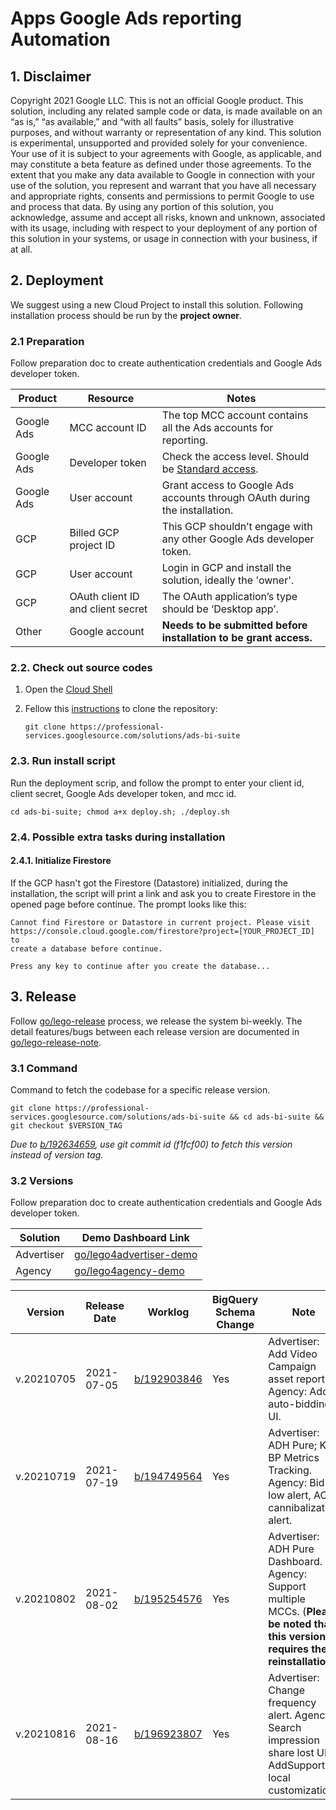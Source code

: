 # Apps Google Ads reporting Automation

## 1. Disclaimer

Copyright 2021 Google LLC.
This is not an official Google product. This solution, including any related
sample code or data, is made available on an “as is,” “as available,” and “with
all faults” basis, solely for illustrative purposes, and without warranty or
representation of any kind. This solution is experimental, unsupported and
provided solely for your convenience. Your use of it is subject to your
agreements with Google, as applicable, and may constitute a beta feature as
defined under those agreements.  To the extent that you make any data available
to Google in connection with your use of the solution, you represent and warrant
that you have all necessary and appropriate rights, consents and permissions to
permit Google to use and process that data. By using any portion of this
solution, you acknowledge, assume and accept all risks, known and unknown,
associated with its usage, including with respect to your deployment of any
portion of this solution in your systems, or usage in connection with your
business, if at all.

## 2. Deployment

We suggest using a new Cloud Project to install this solution. Following
installation process should be run by the  __project owner__.

### 2.1 Preparation

Follow preparation doc to create authentication credentials and Google Ads
developer token.

Product    | Resource     | Notes
---------- | --------------- | ---------------------------------------
Google Ads | MCC account ID  | The top MCC account contains all the Ads accounts for reporting.
Google Ads | Developer token | Check the access level. Should be [Standard access].
Google Ads | User account    | Grant access to Google Ads accounts through OAuth during the installation.
GCP        | Billed GCP project ID  | This GCP shouldn’t engage with any other Google Ads developer token.
GCP        | User account    | Login in GCP and install the solution, ideally the 'owner'.
GCP        | OAuth client ID and client secret | The OAuth application’s type should be ‘Desktop app’.
Other      | Google account  | __Needs to be submitted before installation to be grant access.__

[Standard access]:https://developers.google.com/adwords/api/docs/access-levels#access_levels

### 2.2. Check out source codes

1. Open the [Cloud Shell](https://cloud.google.com/shell/)
2. Fellow this [instructions](https://g3doc.corp.google.com/company/teams/gtech/ads/das/cse/faq/tools/professional-services-googlesource-com.md#working-from-gcp) to clone the repository:

    ```shell
    git clone https://professional-services.googlesource.com/solutions/ads-bi-suite
    ```

### 2.3. Run install script

Run the deployment scrip, and follow the prompt to enter your client id,
client secret, Google Ads developer token, and mcc id.

   ```shell
   cd ads-bi-suite; chmod a+x deploy.sh; ./deploy.sh
   ```

### 2.4. Possible extra tasks during installation

#### 2.4.1. Initialize Firestore

If the GCP hasn't got the Firestore (Datastore) initialized, during the
installation, the script will print a link and ask you to create Firestore in
the opened page before continue. The prompt looks like this:

```shell
Cannot find Firestore or Datastore in current project. Please visit
https://console.cloud.google.com/firestore?project=[YOUR_PROJECT_ID] to
create a database before continue.

Press any key to continue after you create the database...
```

## 3. Release

Follow [go/lego-release](go/lego-release) process, we release the system
bi-weekly. The detail features/bugs between each release version are documented
in [go/lego-release-note](go/lego-release-note).

### 3.1 Command

Command to fetch the codebase for a specific release version.

```shell
git clone https://professional-services.googlesource.com/solutions/ads-bi-suite && cd ads-bi-suite && git checkout $VERSION_TAG
```

_Due to [b/192634659](b/192634659), use git commit id (f1fcf00) to fetch this version instead of version tag._

### 3.2 Versions

Follow preparation doc to create authentication credentials and Google Ads
developer token.

| Solution    | Demo Dashboard Link |
| ---------- | ------------ |
| Advertiser | [go/lego4advertiser-demo](go/lego4advertiser-demo) |
| Agency | [go/lego4agency-demo](go/lego4agency-demo) |


| Version    | Release Date | Worklog    | BigQuery Schema Change | Note |
| ---------- | ------------ | -----------| ----------------| ------------------------|
| v.20210705 | 2021-07-05   | [b/192903846](b/192903846) | Yes | Advertiser: Add Video Campaign asset report. Agency: Add auto-bidding UI. |
| v.20210719 | 2021-07-19   | [b/194749564](b/194749564) | Yes | Advertiser: ADH Pure; Key BP Metrics Tracking. Agency: Bid low alert, AC cannibalization alert. |
| v.20210802 | 2021-08-02   | [b/195254576](b/195254576) | Yes | Advertiser: ADH Pure Dashboard. Agency: Support multiple MCCs. (**Please be noted that this version requires the reinstallation.**) |
| v.20210816 | 2021-08-16   | [b/196923807](b/196923807) | Yes | Advertiser: Change frequency alert. Agency: Search impression share lost UI. AddSupport local customization. |
